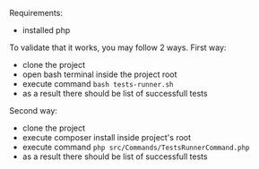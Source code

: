 Requirements:
- installed php

To validate that it works, you may follow 2 ways.
First way:
- clone the project
- open bash terminal inside the project root
- execute command `bash tests-runner.sh`
- as a result there should be list of successfull tests

Second way:
- clone the project
- execute composer install inside project's root
- execute command `php src/Commands/TestsRunnerCommand.php`
- as a result there should be list of successfull tests